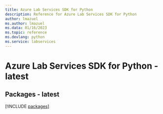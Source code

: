 ```yaml
---
title: Azure Lab Services SDK for Python
description: Reference for Azure Lab Services SDK for Python
author: lmazuel
ms.author: lmazuel
ms.data: 01/16/2023
ms.topic: reference
ms.devlang: python
ms.service: labservices
---
```

# Azure Lab Services SDK for Python - latest
## Packages - latest
[!INCLUDE [packages](lab-services-index.md)]